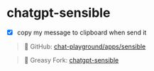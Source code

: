 # chatgpt-sensible

- [x] copy my message to clipboard when send it

> 📝 GitHub: [chat-playground/apps/sensible](https://github.com/mefengl/chat-playground)

> 🍴 Greasy Fork: [chatgpt-sensible](https://greasyfork.org/scripts/460863)

